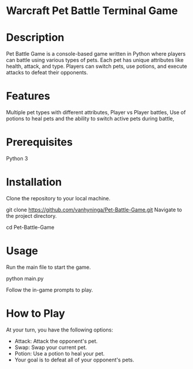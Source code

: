 # Warcraft Pet Battle Terminal Game

# Description
Pet Battle Game is a console-based game written in Python where players can battle using various types of pets. Each pet has unique attributes like health, attack, and type. Players can switch pets, use potions, and execute attacks to defeat their opponents.

# Features
Multiple pet types with different attributes,
 Player vs Player battles,
 Use of potions to heal pets and the
 ability to switch active pets during battle, 

# Prerequisites
Python 3

# Installation
Clone the repository to your local machine.

git clone https://github.com/vanhyninga/Pet-Battle-Game.git
Navigate to the project directory.

cd Pet-Battle-Game

# Usage
Run the main file to start the game.

python main.py

Follow the in-game prompts to play.

# How to Play
At your turn, you have the following options:

- Attack: Attack the opponent's pet.
- Swap: Swap your current pet.
- Potion: Use a potion to heal your pet.
- Your goal is to defeat all of your opponent's pets.
